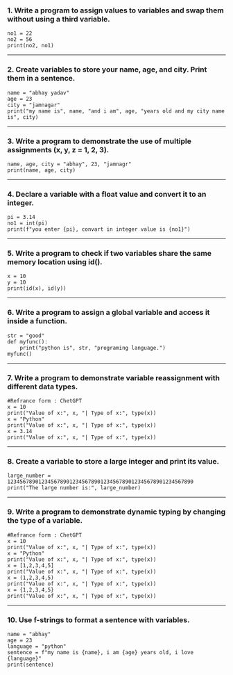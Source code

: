 <h3>1. Write a program to assign values to variables and swap them without using a third variable.</h3>

```
no1 = 22
no2 = 56
print(no2, no1)
```

---

<h3>2. Create variables to store your name, age, and city. Print them in a sentence.</h3>

```
name = "abhay yadav"
age = 23
city = "jamnagar"
print("my name is", name, "and i am", age, "years old and my city name is", city)
```

---

<h3>3. Write a program to demonstrate the use of multiple assignments (x, y, z = 1, 2, 3).</h3>

```
name, age, city = "abhay", 23, "jamnagr"
print(name, age, city)
```

---

<h3>4. Declare a variable with a float value and convert it to an integer.</h3>

```
pi = 3.14
no1 = int(pi)
print(f"you enter {pi}, convart in integer value is {no1}")
```
---

<h3>5. Write a program to check if two variables share the same memory location using id().</h3>

```
x = 10
y = 10
print(id(x), id(y))
```

---

<h3>6. Write a program to assign a global variable and access it inside a function.</h3>

```
str = "good"
def myfunc():
    print("python is", str, "programing language.")
myfunc()
```
---

<h3>7. Write a program to demonstrate variable reassignment with different data types.</h3>

```
#Refrance form : ChetGPT
x = 10
print("Value of x:", x, "| Type of x:", type(x))
x = "Python"
print("Value of x:", x, "| Type of x:", type(x))
x = 3.14
print("Value of x:", x, "| Type of x:", type(x))
```
---

<h3>8. Create a variable to store a large integer and print its value.</h3>

```
large_number = 123456789012345678901234567890123456789012345678901234567890
print("The large number is:", large_number)
```
---

<h3>9. Write a program to demonstrate dynamic typing by changing the type of a variable.</h3>

```
#Refrance form : ChetGPT
x = 10
print("Value of x:", x, "| Type of x:", type(x))
x = "Python"
print("Value of x:", x, "| Type of x:", type(x))
x = [1,2,3,4,5]
print("Value of x:", x, "| Type of x:", type(x))
x = (1,2,3,4,5)
print("Value of x:", x, "| Type of x:", type(x))
x = {1,2,3,4,5}
print("Value of x:", x, "| Type of x:", type(x))
```
---

<h3>10. Use f-strings to format a sentence with variables.</h3>

```
name = "abhay"
age = 23
language = "python"
sentence = f"my name is {name}, i am {age} years old, i love {language}"
print(sentence)
```
